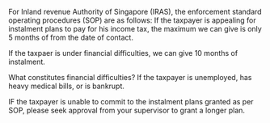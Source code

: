 For Inland revenue Authority of Singapore (IRAS), the enforcement standard operating procedures (SOP) are as follows:
If the taxpayer is appealing for instalment plans to pay for his income tax, the maximum we can give is only 5 months of from the date of contact. 

If the taxpaer is under financial difficulties, we can give 10 months of instalment.

What constitutes financial difficulties? If the taxpayer is unemployed, has heavy medical bills, or is bankrupt.

IF the taxpayer is unable to commit to the instalment plans granted as per SOP, please seek approval from your supervisor to grant a longer plan.
